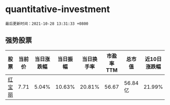# quantitative-investment

`最后更新时间：2021-10-28 13:31:33 +0800`

## 强势股票

|股票|当前价|当日涨跌幅|当日振幅|当日换手率|市盈率TTM|总市值|近10日涨跌幅|
|----|----|----|----|----|----|----|----|
|[红宝丽](https://xueqiu.com/S/SZ002165)|7.71|5.04%|10.63%|20.81%|56.67|56.84亿|21.99%|
